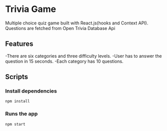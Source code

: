 # Trivia Game

Multiple choice quiz game built with React.js(hooks and Context API). Questions are fetched from Open Trivia Database Api


## Features

-There are six categories and three difficulty levels.
-User has to answer the question in 15 seconds.
-Each category has 10 questions. 

## Scripts

### Install dependencies

`npm install`

### Runs the app

`npm start`